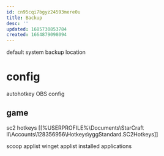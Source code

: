 ```yaml
---
id: cn95cqi7bgyz24593mere0u
title: Backup
desc: ''
updated: 1685730853784
created: 1664879098094
---
```


default system backup location

# config
autohotkey
OBS config
## game
sc2 hotkeys [[%USERPROFILE%\Documents\StarCraft II\Accounts\128356956\Hotkeys\yggStandard.SC2Hotkeys]]

scoop applist
winget applist
installed applications
